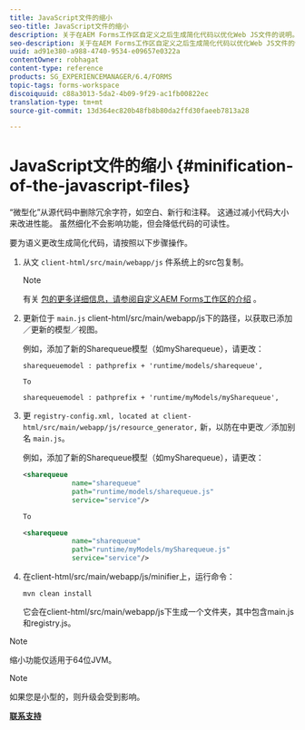 ```yaml
---
title: JavaScript文件的缩小
seo-title: JavaScript文件的缩小
description: 关于在AEM Forms工作区自定义之后生成简化代码以优化Web JS文件的说明。
seo-description: 关于在AEM Forms工作区自定义之后生成简化代码以优化Web JS文件的说明。
uuid: ad91e380-a988-4740-9534-e09657e0322a
contentOwner: robhagat
content-type: reference
products: SG_EXPERIENCEMANAGER/6.4/FORMS
topic-tags: forms-workspace
discoiquuid: c88a3013-5da2-4b09-9f29-ac1fb00822ec
translation-type: tm+mt
source-git-commit: 13d364ec820b48fb8b80da2ffd30faeeb7813a28

---
```



# JavaScript文件的缩小 {#minification-of-the-javascript-files}

“微型化”从源代码中删除冗余字符，如空白、新行和注释。 这通过减小代码大小来改进性能。 虽然细化不会影响功能，但会降低代码的可读性。

要为语义更改生成简化代码，请按照以下步骤操作。

1. 从文 `client-html/src/main/webapp/js` 件系统上的src包复制。

   >[!NOTE]
   >
   >有关 [包的更多详细信息，请参阅自定义AEM Forms工作区的介绍](/help/forms/using/introduction-customizing-html-workspace.md) 。

1. 更新位于 `main.js` client-html/src/main/webapp/js下的路径，以获取已添加／更新的模型／视图。

   例如，添加了新的Sharequeue模型（如mySharequeue），请更改：

   ```
   sharequeuemodel : pathprefix + 'runtime/models/sharequeue',
   
   To
   
   sharequeuemodel : pathprefix + 'runtime/myModels/mySharequeue',
   ```

1. 更 `registry-config.xml, located at client-html/src/main/webapp/js/resource_generator,` 新，以防在中更改／添加别名 `main.js`。

   例如，添加了新的Sharequeue模型（如mySharequeue），请更改：

   ```xml
   <sharequeue
               name="sharequeue"
               path="runtime/models/sharequeue.js"
               service="service"/>
   
   To
   
   <sharequeue
               name="sharequeue"
               path="runtime/myModels/mySharequeue.js"
               service="service"/>
   ```

1. 在client-html/src/main/webapp/js/minifier上，运行命令：

   ```shell
   mvn clean install
   ```

   它会在client-html/src/main/webapp/js下生成一个文件夹，其中包含main.js和registry.js。

>[!NOTE]
>
>缩小功能仅适用于64位JVM。

>[!NOTE]
>
>如果您是小型的，则升级会受到影响。

**[联系支持](https://www.adobe.com/account/sign-in.supportportal.html)**

